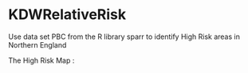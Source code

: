 # KDWRelativeRisk
Use data set PBC from the R library sparr to identify High Risk areas in Northern England

The High Risk Map :


